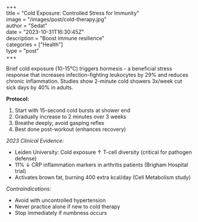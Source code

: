 +++  
title = "Cold Exposure: Controlled Stress for Immunity"  
image = "/images/post/cold-therapy.jpg"  
author = "Sedat"  
date = "2023-10-31T16:30:45Z"  
description = "Boost immune resilience"  
categories = ["Health"]  
type = "post"  
+++  

Brief cold exposure (10-15°C) triggers hormesis - a beneficial stress response that increases infection-fighting leukocytes by 29% and reduces chronic inflammation. Studies show 2-minute cold showers 3x/week cut sick days by 40% in adults.  

**Protocol:**  
1. Start with 15-second cold bursts at shower end  
2. Gradually increase to 2 minutes over 3 weeks  
3. Breathe deeply; avoid gasping reflex  
4. Best done post-workout (enhances recovery)  

*2023 Clinical Evidence:*  
- Leiden University: Cold exposure ↑ T-cell diversity (critical for pathogen defense)  
- 11% ↓ CRP inflammation markers in arthritis patients (Brigham Hospital trial)  
- Activates brown fat, burning 400 extra kcal/day (Cell Metabolism study)  

*Contraindications:*  
- Avoid with uncontrolled hypertension  
- Never practice alone if new to cold therapy  
- Stop immediately if numbness occurs  
